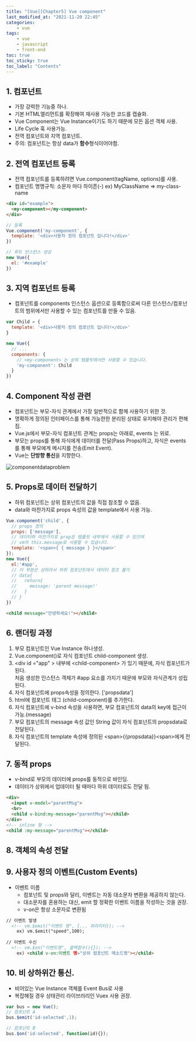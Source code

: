 ```yaml
---
title: "[Vue][Chapter5] Vue component"
last_modified_at: "2021-11-20 22:45"
categories:
    - vue
tags:
    - vue
    - javascript
    - front-end
toc: true
toc_sticky: true
toc_label: "Contents"
---
```


## 1. 컴포넌트

* 가장 강력한 기능중 하나.
* 기본 HTML엘리먼트를 확장해여 재사용 가능한 코드를 캡슐화.
* Vue Component는 Vue Instance이기도 하기 때문에 모든 옵션 객체 사용.
* Life Cycle 훅 사용가능.
* 전역 컴포넌트와 지역 컴포넌트.
* 주의: 컴포넌트는 항상 data가 <strong>함수</strong>형식이어야함.

## 2. 전역 컴포넌트 등록
* 전역 컴포넌트를 등록하려면 Vue.component(tagName, options)를 사용.
* 컴포넌트 명명규칙: 소문자 마다 하이픈(-) ex) MyClassName => my-class-name

```html
<div id="example">
  <my-component></my-component>
</div>
```

```js
// 등록
Vue.component('my-component', {
  template: '<div>사용자 정의 컴포넌트 입니다!</div>'
})

// 루트 인스턴스 생성
new Vue({
  el: '#example'
})
```

## 3. 지역 컴포넌트 등록
* 컴포넌트를 components 인스턴스 옵션으로 등록함으로써 다른 인스턴스/컴포넌트의 범위에서만 사용할 수 있는 컴포넌트를 만들 수 있음.

```js
var Child = {
  template: '<div>사용자 정의 컴포넌트 입니다!</div>'
}

new Vue({
  // ...
  components: {
    // <my-component> 는 상위 템플릿에서만 사용할 수 있습니다.
    'my-component': Child
  }
})
```

## 4. Component 작성 관련

* 컴포넌트는 부모-자식 관계에서 가장 일반적으로 함께 사용하기 위한 것. 
* 명확하게 정의된 인터페이스를 통해 가능한한 분리된 상태로 유지해야 관리가 편해짐.
* Vue.js에서 부모-자식 컴포넌트 관계는 props는 아래로, events 는 위로.
* 부모는 props를 통해 자식에게 데이터를 전달(Pass Props)하고, 자식은 events를 통해 부모에게 메시지를 전송(Emit Event).
* Vue는 <strong>단방향 통신</strong>을 지향한다.

![componentdataproblem](https://kr.vuejs.org/images/props-events.png)

## 5. Props로 데이터 전달하기
* 하위 컴포넌트는 상위 컴포넌트의 값을 직접 참조할 수 없음.
* data와 마찬가지로 props 속성의 값을 template에서 사용 가능.

```js
Vue.component('child', {
  // props 정의
  props: ['message'],
  // 데이터와 마찬가지로 prop은 템플릿 내부에서 사용할 수 있으며
  // vm의 this.message로 사용할 수 있습니다.
  template: '<span>{ { message } }</span>'
});
new Vue({
  el:'#app',
  // 이 부분은 상위라서 하위 컴포넌트에서 데이터 참조 불가
  // data{
  //   return{
  //     message: 'parent message!'
  //   }
  // }
})
```

```html
<child message="안녕하세요!"></child>
```

## 6. 랜더링 과정

1. 부모 컴포넌트인 Vue Instance 하나생성.
2. Vue.component()로 자식 컴포넌트 child-component 생성.
3. \<div id ="app" \> 내부에 \<child-component\> 가 있기 때문에, 자식 컴포넌트가 된다.<br> 처음 생성한 인스턴스 객체가 #app 요소를 가지기 때문에 부모와 자식관계가 성립된다.
4. 자식 컴포넌트에 props속성을 정의한다. ['propsdata']
5. html에 컴포넌트 태그 (child-component)를 추가한다.
6. 자식 컴포넌트에 v-bind 속성을 사용하면, 부모 컴포넌트의 data의 key에 접근이 가능.(message)
7. 부모 컴포넌트의 message 속성 값인 String 값이 자식 컴포넌트의 propsdata로 전달된다.
8. 자식 컴포넌트의 template 속성에 정의된 \<span\>\{\{propsdata\}\}\<span\>에게 전달된다.

## 7. 동적 props
* v-bind로 부모의 데이터에 props를 동적으로 바인딩.
* 데이터가 상위에서 업데이터 될 때마다 하위 데이터로도 전달 됨.

```html
<div>
  <input v-model="parentMsg">
  <br>
  <child v-bind:my-message="parentMsg"></child>
</div>
<!-- inline 형 -->
<child :my-message="parentMsg"></child>
```

## 8. 객체의 속성 전달

## 9. 사용자 정의 이벤트(Custom Events)

* 이벤트 이름
  * 컴포넌트 및 props와 달리, 이벤트는 자동 대소문자 변환을 제공하지 않는다.
  * 대소문자를 혼용하는 대신, emit 할 정확한 이벤트 이름을 작성하는 것을 권장.
  * v-on은 항상 소문자로 변환됨 


```html
// 이벤트 발생
  <!-- vm.$emit("이벤트 명", [... 파라미터]); -->
    ex) vm.$emit("speed",100);
  
// 이벤트 수신
  <!-- vm.$on("이벤트명", 콜백함수(){}); -->
    ex) <child v-on:이벤트 명="상위 컴포넌트 메소드명"></child>
```

## 10. 비 상하위간 통신.
* 비어있는 Vue Instance 객체를 Event Bus로 사용
* 복잡해질 경우 상태관리 라이브러리인 Vuex 사용 권장.

```js
var bus = new Vue();
// 컴포넌트 A
bus.$emit('id-selected',1);

// 컴포넌트 B
bus.$on('id-selected', function(id){});
```